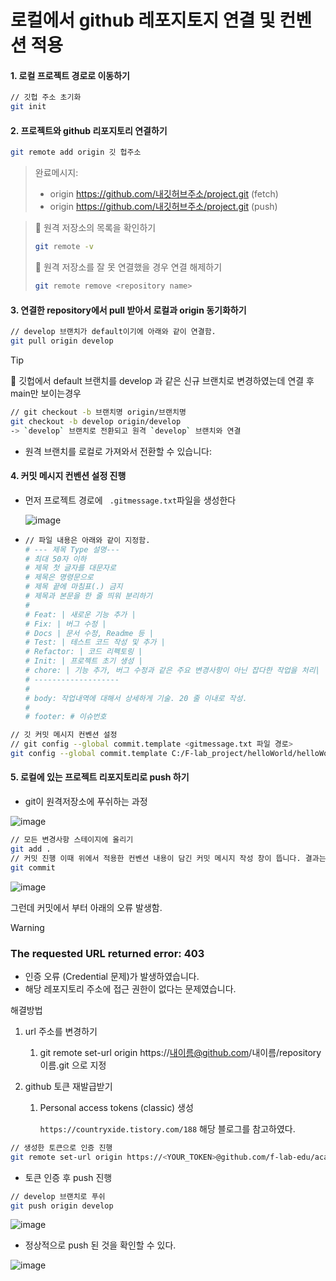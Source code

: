 #  로컬에서 github 레포지토지 연결 및 컨벤션 적용



#### 1. 로컬 프로젝트 경로로 이동하기

``` bash
// 깃헙 주소 초기화
git init 
```

#### 2. 프로젝트와 github 리포지토리 연결하기

``` bash
git remote add origin 깃 헙주소				
```

> 완료메시지:
>
> - origin https://github.com/내깃허브주소/project.git (fetch)
> - origin https://github.com/내깃허브주소/project.git (push)

> :rocket: 원격 저장소의 목록을 확인하기 
>
> ``` bash
> git remote -v
> ```
>
> :rocket: 원격 저장소를 잘 못 연결했을 경우 연결 해제하기
>
> ``` bash
> git remote remove <repository name>
> ```
>
> 



#### 3. 연결한 repository에서 pull 받아서 로컬과 origin 동기화하기

``` bash
// develop 브랜치가 default이기에 아래와 같이 연결함.
git pull origin develop
```

> [!TIP]
>
> :rocket: 깃헙에서 default 브랜치를 develop 과 같은 신규 브랜치로 변경하였는데 연결 후 main만 보이는경우
>
> ``` bash
> // git checkout -b 브랜치명 origin/브랜치명
> git checkout -b develop origin/develop
> -> `develop` 브랜치로 전환되고 원격 `develop` 브랜치와 연결
> ```
>
> - 원격 브랜치를 로컬로 가져와서 전환할 수 있습니다:
>
>   



#### 4. 커밋 메시지 컨벤션 설정 진행

- 먼저 프로젝트 경로에 ` .gitmessage.txt`파일을 생성한다

    ![image](https://github.com/user-attachments/assets/3d88d393-1862-41b2-a679-5e53fd1f282e)

  

- ``` bash
  // 파일 내용은 아래와 같이 지정함.
  # --- 제목 Type 설명---
  # 최대 50자 이하
  # 제목 첫 글자를 대문자로
  # 제목은 명령문으로
  # 제목 끝에 마침표(.) 금지
  # 제목과 본문을 한 줄 띄워 분리하기
  #
  # Feat: | 새로운 기능 추가 |
  # Fix: | 버그 수정 |
  # Docs | 문서 수정, Readme 등 |
  # Test: | 테스트 코드 작성 및 추가 |
  # Refactor: | 코드 리펙토링 |
  # Init: | 프로젝트 초기 생성 |
  # chore: | 기능 추가, 버그 수정과 같은 주요 변경사항이 아닌 잡다한 작업을 처리|
  # -------------------
  #
  # body: 작업내역에 대해서 상세하게 기술. 20 줄 이내로 작성.
  #
  # footer: # 이슈번호
  ```

``` bash
// 깃 커밋 메시지 컨벤션 설정
// git config --global commit.template <gitmessage.txt 파일 경로>
git config --global commit.template C:/F-lab_project/helloWorld/helloWorld/.gitmessage.txt
```

#### 5.  로컬에 있는 프로젝트 리포지토리로 push 하기

- git이 원격저장소에 푸쉬하는 과정

![image](https://github.com/user-attachments/assets/9268b708-db12-4281-8afd-6943b7fd983e)


``` bash
// 모든 변경사항 스테이지에 올리기
git add . 
// 커밋 진행 이때 위에서 적용한 컨벤션 내용이 담긴 커밋 메시지 작성 창이 뜹니다. 결과는 아래 그림과 같습니다.
git commit

```

![image](https://github.com/user-attachments/assets/6d8bbfa0-da24-4da0-ad02-02e8a43dfaa1)


그런데 커밋에서 부터 아래의 오류 발생함.

> [!WARNING]
>
> ###  The requested URL returned error: 403 
>
> - 인증 오류 (Credential 문제)가 발생하였습니다.
> -  해당 레포지토리 주소에 접근 권한이 없다는 문제였습니다.

해결방법

1. url 주소를 변경하기

   1. git remote set-url origin https://내이름@github.com/내이름/repository이름.git 으로 지정

2. github 토큰 재발급받기

   1. Personal access tokens (classic) 생성 

      `https://countryxide.tistory.com/188` 해당 블로그를 참고하였다.

 ``` bash
// 생성한 토큰으로 인증 진행
git remote set-url origin https://<YOUR_TOKEN>@github.com/f-lab-edu/academy-platform.git
 ```

- 토큰 인증 후 push 진행

``` bash
// develop 브랜치로 푸쉬
git push origin develop
```

![image](https://github.com/user-attachments/assets/93f06dae-9c2c-4a8b-b396-ff8a439beac0)


- 정상적으로 push 된 것을 확인할 수 있다.

![image](https://github.com/user-attachments/assets/224b3152-6161-45c4-bd1d-43406dd51eff)








